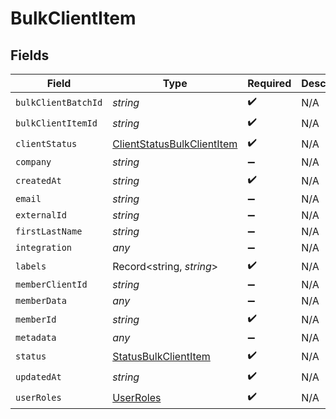 # BulkClientItem


## Fields

| Field                                                                           | Type                                                                            | Required                                                                        | Description                                                                     |
| ------------------------------------------------------------------------------- | ------------------------------------------------------------------------------- | ------------------------------------------------------------------------------- | ------------------------------------------------------------------------------- |
| `bulkClientBatchId`                                                             | *string*                                                                        | :heavy_check_mark:                                                              | N/A                                                                             |
| `bulkClientItemId`                                                              | *string*                                                                        | :heavy_check_mark:                                                              | N/A                                                                             |
| `clientStatus`                                                                  | [ClientStatusBulkClientItem](../../models/shared/clientstatusbulkclientitem.md) | :heavy_check_mark:                                                              | N/A                                                                             |
| `company`                                                                       | *string*                                                                        | :heavy_minus_sign:                                                              | N/A                                                                             |
| `createdAt`                                                                     | *string*                                                                        | :heavy_check_mark:                                                              | N/A                                                                             |
| `email`                                                                         | *string*                                                                        | :heavy_minus_sign:                                                              | N/A                                                                             |
| `externalId`                                                                    | *string*                                                                        | :heavy_minus_sign:                                                              | N/A                                                                             |
| `firstLastName`                                                                 | *string*                                                                        | :heavy_minus_sign:                                                              | N/A                                                                             |
| `integration`                                                                   | *any*                                                                           | :heavy_minus_sign:                                                              | N/A                                                                             |
| `labels`                                                                        | Record<string, *string*>                                                        | :heavy_check_mark:                                                              | N/A                                                                             |
| `memberClientId`                                                                | *string*                                                                        | :heavy_minus_sign:                                                              | N/A                                                                             |
| `memberData`                                                                    | *any*                                                                           | :heavy_minus_sign:                                                              | N/A                                                                             |
| `memberId`                                                                      | *string*                                                                        | :heavy_check_mark:                                                              | N/A                                                                             |
| `metadata`                                                                      | *any*                                                                           | :heavy_minus_sign:                                                              | N/A                                                                             |
| `status`                                                                        | [StatusBulkClientItem](../../models/shared/statusbulkclientitem.md)             | :heavy_check_mark:                                                              | N/A                                                                             |
| `updatedAt`                                                                     | *string*                                                                        | :heavy_check_mark:                                                              | N/A                                                                             |
| `userRoles`                                                                     | [UserRoles](../../models/shared/userroles.md)                                   | :heavy_check_mark:                                                              | N/A                                                                             |
